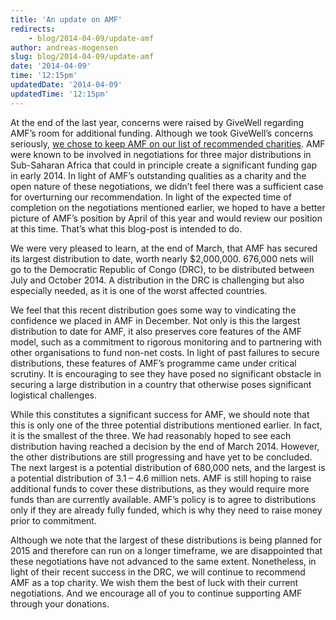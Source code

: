 ```yaml
---
title: 'An update on AMF'
redirects:
    - blog/2014-04-09/update-amf
author: andreas-mogensen
slug: blog/2014-04-09/update-amf
date: '2014-04-09'
time: '12:15pm'
updatedDate: '2014-04-09'
updatedTime: '12:15pm'
---
```

At the end of the last year, concerns were raised by GiveWell regarding AMF’s room for additional funding. Although we took GiveWell’s concerns seriously, [we chose to keep AMF on our list of recommended charities](http://www.givingwhatwecan.org/blog/2013-12-12/why-we-continue-to-recommend-the-against-malaria-foundation). AMF were known to be involved in negotiations for three major distributions in Sub-Saharan Africa that could in principle create a significant funding gap in early 2014\. In light of AMF’s outstanding qualities as a charity and the open nature of these negotiations, we didn’t feel there was a sufficient case for overturning our recommendation. In light of the expected time of completion on the negotiations mentioned earlier, we hoped to have a better picture of AMF’s position by April of this year and would review our position at this time. That’s what this blog-post is intended to do.

We were very pleased to learn, at the end of March, that AMF has secured its largest distribution to date, worth nearly $2,000,000\. 676,000 nets will go to the Democratic Republic of Congo (DRC), to be distributed between July and October 2014\. A distribution in the DRC is challenging but also especially needed, as it is one of the worst affected countries. 

We feel that this recent distribution goes some way to vindicating the confidence we placed in AMF in December. Not only is this the largest distribution to date for AMF, it also preserves core features of the AMF model, such as a commitment to rigorous monitoring and to partnering with other organisations to fund non-net costs. In light of past failures to secure distributions, these features of AMF’s programme came under critical scrutiny. It is encouraging to see they have posed no significant obstacle in securing a large distribution in a country that otherwise poses significant logistical challenges. 

While this constitutes a significant success for AMF, we should note that this is only one of the three potential distributions mentioned earlier. In fact, it is the smallest of the three. We had reasonably hoped to see each distribution having reached a decision by the end of March 2014\. However, the other distributions are still progressing and have yet to be concluded. The next largest is a potential distribution of 680,000 nets, and the largest is a potential distribution of 3.1 – 4.6 million nets. AMF is still hoping to raise additional funds to cover these distributions, as they would require more funds than are currently available. AMF’s policy is to agree to distributions only if they are already fully funded, which is why they need to raise money prior to commitment.

Although we note that the largest of these distributions is being planned for 2015 and therefore can run on a longer timeframe, we are disappointed that these negotiations have not advanced to the same extent. Nonetheless, in light of their recent success in the DRC, we will continue to recommend AMF as a top charity. We wish them the best of luck with their current negotiations. And we encourage all of you to continue supporting AMF through your donations.